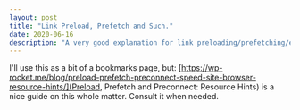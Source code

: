 ```yaml
---
layout: post
title: "Link Preload, Prefetch and Such."
date: 2020-06-16
description: "A very good explanation for link preloading/prefetching/etc."
---
```

I'll use this as a bit of a bookmarks page, but:
[https://wp-rocket.me/blog/preload-prefetch-preconnect-speed-site-browser-resource-hints/](Preload, Prefetch and Preconnect: Resource Hints) is a nice guide on this whole matter. Consult it when needed.

